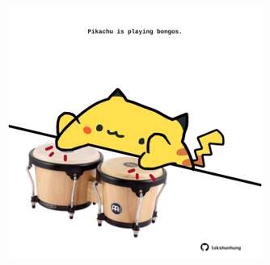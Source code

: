 <!-- built at 19/09/2025, 01:27:48 UTC -->
<p align="center">
  <img width="500" height="500" src="./ReadmeImage.svg">
</p>
